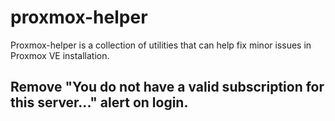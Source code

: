 # proxmox-helper

Proxmox-helper is a collection of utilities that can help fix minor issues in Proxmox VE installation.

## Remove "You do not have a valid subscription for this server..." alert on login.
